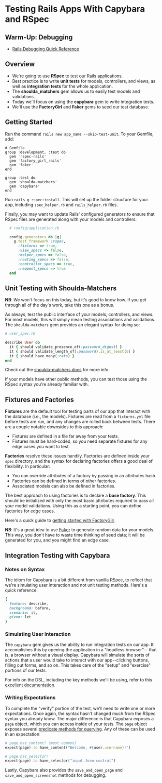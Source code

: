 # Testing Rails Apps With Capybara and RSpec

## Warm-Up: Debugging

- [Rails Debugging Quick Reference][rails-debugging]

[rails-debugging]: ../debugging

## Overview

- We're going to use **RSpec** to test our Rails applications.
- Best practice is to write **unit tests** for models, controllers, and
  views, as well as **integration tests** for the whole application.
- The **shoulda_matchers** gem allows us to easily test models and
  validations.
- Today we'll focus on using the **capybara** gem to write integration
  tests.
- We'll use the **FactoryGirl** and **Faker** gems to seed our test
  database.

## Getting Started

Run the command `rails new app_name --skip-test-unit`. To your Gemfile,
add:

```
# Gemfile
group :development, :test do
  gem 'rspec-rails'
  gem 'factory_girl_rails'
  gem 'faker'
end

group :test do
  gem 'shoulda-matchers'
  gem 'capybara'
end
```

Run `rails g rspec:install`. This will set up the folder structure for
your app, including `spec_helper.rb` and `rails_helper.rb` files.

Finally, you may want to update Rails' configured generators to ensure
that RSpec files are generated along with your models and controllers:

```rb
  # config/application.rb

  config.generators do |g|
    g.test_framework :rspec,
      :fixtures => true,
      :view_specs => false,
      :helper_specs => false,
      :routing_specs => false,
      :controller_specs => true,
      :request_specs => true
  end
```

## Unit Testing with Shoulda-Matchers

**NB**: We won't focus on this today, but it's good to know how. If you
get through all of the day's work, take this one as a bonus.

As always, test the public interface of your models, controllers, and
views. For most models, this will simply mean testing associations and
validations. The `shoulda-matchers` gem provides an elegant syntax for
doing so:

```rb
# user_spec.rb

describe User do
  it { should validate_presence_of(:password_digest) }
  it { should validate_length_of(:password).is_at_least(6) }
  it { should have_many(:cats) }
end
```

Check out the [shoulda-matchers docs][shoulda-matchers] for more info.

[shoulda-matchers]: https://github.com/thoughtbot/shoulda-matchers#activemodel-matchers

If your models have other public methods, you can test those using the
RSpec syntax you're already familiar with.

## Fixtures and Factories

**Fixtures** are the default tool for testing parts of our app that
interact with the database (i.e., the models). Fixtures are read from a
`fixtures.yml` file before tests are run, and any changes are rolled
back between tests. There are a couple notable downsides to this
approach:

- Fixtures are defined in a file far away from your tests.
- Fixtures must be hard-coded, so you need separate fixtures for any
  edge cases you want to test.

**Factories** resolve these issues handily. Factories are defined inside
your `spec` directory, and the syntax for declaring factories offers a
good deal of flexibility. In particular:

- You can override attributes of a factory by passing in an attributes
  hash.
- Factories can be defined in terms of other factories.
- Associated models can also be defined in factories.

The best approach to using factories is to declare a **base factory**.
This should be initialized with only the most basic attributes required
to pass all your model validations. Using this as a starting point, you
can define factories for edge cases.

Here's a quick guide to [getting started with
FactoryGirl][factory-girl-getting-started].

**NB**: It's a great idea to use [Faker][faker] to generate random data
for your models. This way, you don't have to waste time thinking of seed
  data; it will be generated for you, and you might find an edge case.

[factory-girl-getting-started]: http://www.rubydoc.info/gems/factory_girl/file/GETTING_STARTED.md#Defining_factories
[faker]: https://github.com/stympy/faker

## Integration Testing with Capybara

### Notes on Syntax

The idiom for Capybara is a bit different from vanilla RSpec, to reflect
that we're simulating user interaction and not unit testing methods.
Here's a quick reference:

```rb
{
  feature: describe,
  background: before,
  scenario: it,
  given: let
}
```

### Simulating User Interaction

The `capybara` gem gives us the ability to run integration tests on our
app. It accomplishes this by opening the application in a "headless
browser"-- that is, a browser without a visual display. Capybara will
simulate the sorts of actions that a user would take to interact with
our app--clicking buttons, filling out forms, and so on. This takes care
of the "setup" and "exercise" portions of our tests.

For info on the DSL, including the key methods we'll be using, refer to
this [excellent documentation][capybara-dsl].

### Writing Expectations

To complete the "verify" portion of the test, we'll need to write one or
more expectations. Once again, the syntax hasn't changed much from the
RSpec syntax you already know. The major difference is that Capybara
exposes a `page` object, which you can access inside of your tests. The
`page` object exposes several [predicate methods for
querying][capybara-querying]. Any of these can be used in an
expectation:

```rb
# page.has_content? (most common)
expect(page).to have_content("Welcome, #{user.username}!")

# page.has_selector?
expect(page).to have_selector("input.form-control")
```

Lastly, Capybara also provides the `save_and_open_page` and
`save_and_open_screenshot` methods for debugging.

[capybara-dsl]: https://github.com/jnicklas/capybara#the-dsl
[capybara-querying]: https://github.com/jnicklas/capybara#querying
